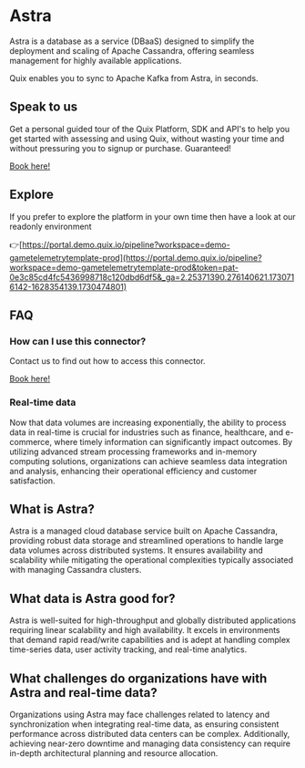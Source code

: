 <!-- START MARKDOWN -->
<!--[tech-name]-->
# Astra

<!--[ai-blurb-about-tech]-->
Astra is a database as a service (DBaaS) designed to simplify the deployment and scaling of Apache Cassandra, offering seamless management for highly available applications.

Quix enables you to sync to Apache Kafka <span id="to_or_from">from</span> <span id="techname">Astra</span>, in seconds.

## Speak to us

Get a personal guided tour of the Quix Platform, SDK and API's to help you get started with assessing and using Quix, without wasting your time and without pressuring you to signup or purchase. Guaranteed!

[Book here!](https://share.hsforms.com/1iW0TmZzKQMChk0lxd_tGiw4yjw2?__hstc=175542013.19c333c2ae8002be5fbc6a17a447e442.1730474801833.1730474801833.1730716142494.2&__hssc=175542013.2.1730716142494&__hsfp=3927774151)

## Explore

If you prefer to explore the platform in your own time then have a look at our readonly environment

👉[https://portal.demo.quix.io/pipeline?workspace=demo-gametelemetrytemplate-prod](https://portal.demo.quix.io/pipeline?workspace=demo-gametelemetrytemplate-prod&token=pat-0e3c85cd4fc5436998718c120dbd6df5&_ga=2.25371390.276140621.1730716142-1628354139.1730474801)

## FAQ 

### How can I use this connector?

Contact us to find out how to access this connector.

[Book here!](https://share.hsforms.com/1iW0TmZzKQMChk0lxd_tGiw4yjw2?__hstc=175542013.19c333c2ae8002be5fbc6a17a447e442.1730474801833.1730474801833.1730716142494.2&__hssc=175542013.2.1730716142494&__hsfp=3927774151)

### Real-time data

Now that data volumes are increasing exponentially, the ability to process data in real-time is crucial for industries such as finance, healthcare, and e-commerce, where timely information can significantly impact outcomes. By utilizing advanced stream processing frameworks and in-memory computing solutions, organizations can achieve seamless data integration and analysis, enhancing their operational efficiency and customer satisfaction.

## What is <span id="techname">Astra</span>?

<!--[tech-seo-text]-->
Astra is a managed cloud database service built on Apache Cassandra, providing robust data storage and streamlined operations to handle large data volumes across distributed systems. It ensures availability and scalability while mitigating the operational complexities typically associated with managing Cassandra clusters.

## What data is <span id="techname">Astra</span> good for?

<!--[tech-data-seo-text]-->
Astra is well-suited for high-throughput and globally distributed applications requiring linear scalability and high availability. It excels in environments that demand rapid read/write capabilities and is adept at handling complex time-series data, user activity tracking, and real-time analytics.

## What challenges do organizations have with <span id="techname">Astra</span> and real-time data?

<!--[tech-challenges-seo-text]-->
Organizations using Astra may face challenges related to latency and synchronization when integrating real-time data, as ensuring consistent performance across distributed data centers can be complex. Additionally, achieving near-zero downtime and managing data consistency can require in-depth architectural planning and resource allocation.
<!-- END MARKDOWN -->